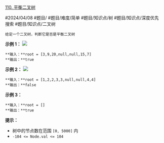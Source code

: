 [110. 平衡二叉树](https://leetcode.cn/problems/balanced-binary-tree/)

#2024/04/08 #题目/ #题目/难度/简单 #题目/知识点/树 #题目/知识点/深度优先搜索 #题目/知识点/二叉树

	给定一个二叉树，判断它是否是平衡二叉树

**示例 1：**
![](https://assets.leetcode.com/uploads/2020/10/06/balance_1.jpg)
```
**输入：**root = [3,9,20,null,null,15,7]
**输出：**true
```

**示例 2：**
![](https://assets.leetcode.com/uploads/2020/10/06/balance_2.jpg)
```
**输入：**root = [1,2,2,3,3,null,null,4,4]
**输出：**false
```

**示例 3：**
```
**输入：**root = []
**输出：**true
```

**提示：**

- 树中的节点数在范围 `[0, 5000]` 内
- `-104 <= Node.val <= 104`
